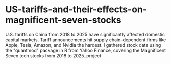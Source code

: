 # US-tariffs-and-their-effects-on-magnificent-seven-stocks
U.S. tariffs on China from 2018 to 2025 have significantly affected domestic capital markets. Tariff announcements hit supply chain–dependent firms like Apple, Tesla, Amazon, and Nvidia the hardest. I gathered stock data using the "quantmod" package in R from Yahoo Finance, covering the Magnificent Seven tech stocks from 2018 to 2025..project 